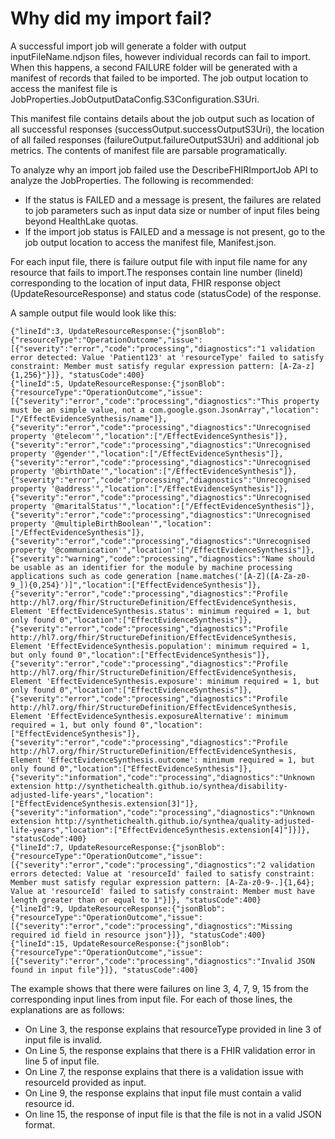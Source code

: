 # Why did my import fail?<a name="import-troubleshooting"></a>

A successful import job will generate a folder with output inputFileName\.ndjson files, however individual records can fail to import\. When this happens, a second FAILURE folder will be generated with a manifest of records that failed to be imported\. The job output location to access the manifest file is JobProperties\.JobOutputDataConfig\.S3Configuration\.S3Uri\.

This manifest file contains details about the job output such as location of all successful responses \(successOutput\.successOutputS3Uri\), the location of all failed responses \(failureOutput\.failureOutputS3Uri\) and additional job metrics\. The contents of manifest file are parsable programatically\.

To analyze why an import job failed use the DescribeFHIRImportJob API to analyze the JobProperties\. The following is recommended:
+ If the status is FAILED and a message is present, the failures are related to job parameters such as input data size or number of input files being beyond HealthLake quotas\.
+ If the import job status is FAILED and a message is not present, go to the job output location to access the manifest file, Manifest\.json\. 

 For each input file, there is failure output file with input file name for any resource that fails to import\.The responses contain line number \(lineId\) corresponding to the location of input data, FHIR response object \(UpdateResourceResponse\) and status code \(statusCode\) of the response\.

A sample output file would look like this:

```
{"lineId":3, UpdateResourceResponse:{"jsonBlob":{"resourceType":"OperationOutcome","issue":[{"severity":"error","code":"processing","diagnostics":"1 validation error detected: Value 'Patient123' at 'resourceType' failed to satisfy constraint: Member must satisfy regular expression pattern: [A-Za-z]{1,256}"}]}, "statusCode":400}
{"lineId":5, UpdateResourceResponse:{"jsonBlob":{"resourceType":"OperationOutcome","issue":[{"severity":"error","code":"processing","diagnostics":"This property must be an simple value, not a com.google.gson.JsonArray","location":["/EffectEvidenceSynthesis/name"]},{"severity":"error","code":"processing","diagnostics":"Unrecognised property '@telecom'","location":["/EffectEvidenceSynthesis"]},{"severity":"error","code":"processing","diagnostics":"Unrecognised property '@gender'","location":["/EffectEvidenceSynthesis"]},{"severity":"error","code":"processing","diagnostics":"Unrecognised property '@birthDate'","location":["/EffectEvidenceSynthesis"]},{"severity":"error","code":"processing","diagnostics":"Unrecognised property '@address'","location":["/EffectEvidenceSynthesis"]},{"severity":"error","code":"processing","diagnostics":"Unrecognised property '@maritalStatus'","location":["/EffectEvidenceSynthesis"]},{"severity":"error","code":"processing","diagnostics":"Unrecognised property '@multipleBirthBoolean'","location":["/EffectEvidenceSynthesis"]},{"severity":"error","code":"processing","diagnostics":"Unrecognised property '@communication'","location":["/EffectEvidenceSynthesis"]},{"severity":"warning","code":"processing","diagnostics":"Name should be usable as an identifier for the module by machine processing applications such as code generation [name.matches('[A-Z]([A-Za-z0-9_]){0,254}')]","location":["EffectEvidenceSynthesis"]},{"severity":"error","code":"processing","diagnostics":"Profile http://hl7.org/fhir/StructureDefinition/EffectEvidenceSynthesis, Element 'EffectEvidenceSynthesis.status': minimum required = 1, but only found 0","location":["EffectEvidenceSynthesis"]},{"severity":"error","code":"processing","diagnostics":"Profile http://hl7.org/fhir/StructureDefinition/EffectEvidenceSynthesis, Element 'EffectEvidenceSynthesis.population': minimum required = 1, but only found 0","location":["EffectEvidenceSynthesis"]},{"severity":"error","code":"processing","diagnostics":"Profile http://hl7.org/fhir/StructureDefinition/EffectEvidenceSynthesis, Element 'EffectEvidenceSynthesis.exposure': minimum required = 1, but only found 0","location":["EffectEvidenceSynthesis"]},{"severity":"error","code":"processing","diagnostics":"Profile http://hl7.org/fhir/StructureDefinition/EffectEvidenceSynthesis, Element 'EffectEvidenceSynthesis.exposureAlternative': minimum required = 1, but only found 0","location":["EffectEvidenceSynthesis"]},{"severity":"error","code":"processing","diagnostics":"Profile http://hl7.org/fhir/StructureDefinition/EffectEvidenceSynthesis, Element 'EffectEvidenceSynthesis.outcome': minimum required = 1, but only found 0","location":["EffectEvidenceSynthesis"]},{"severity":"information","code":"processing","diagnostics":"Unknown extension http://synthetichealth.github.io/synthea/disability-adjusted-life-years","location":["EffectEvidenceSynthesis.extension[3]"]},{"severity":"information","code":"processing","diagnostics":"Unknown extension http://synthetichealth.github.io/synthea/quality-adjusted-life-years","location":["EffectEvidenceSynthesis.extension[4]"]}]}, "statusCode":400}
{"lineId":7, UpdateResourceResponse:{"jsonBlob":{"resourceType":"OperationOutcome","issue":[{"severity":"error","code":"processing","diagnostics":"2 validation errors detected: Value at 'resourceId' failed to satisfy constraint: Member must satisfy regular expression pattern: [A-Za-z0-9-.]{1,64}; Value at 'resourceId' failed to satisfy constraint: Member must have length greater than or equal to 1"}]}, "statusCode":400}
{"lineId":9, UpdateResourceResponse:{"jsonBlob":{"resourceType":"OperationOutcome","issue":[{"severity":"error","code":"processing","diagnostics":"Missing required id field in resource json"}]}, "statusCode":400}
{"lineId":15, UpdateResourceResponse:{"jsonBlob":{"resourceType":"OperationOutcome","issue":[{"severity":"error","code":"processing","diagnostics":"Invalid JSON found in input file"}]}, "statusCode":400}
```

The example shows that there were failures on line 3, 4, 7, 9, 15 from the corresponding input lines from input file\. For each of those lines, the explanations are as follows: 
+ On Line 3, the response explains that resourceType provided in line 3 of input file is invalid\.
+ On Line 5, the response explains that there is a FHIR validation error in line 5 of input file\.
+ On Line 7, the response explains that there is a validation issue with resourceId provided as input\.
+ On Line 9, the response explains that input file must contain a valid resource id\.
+ On line 15, the response of input file is that the file is not in a valid JSON format\.